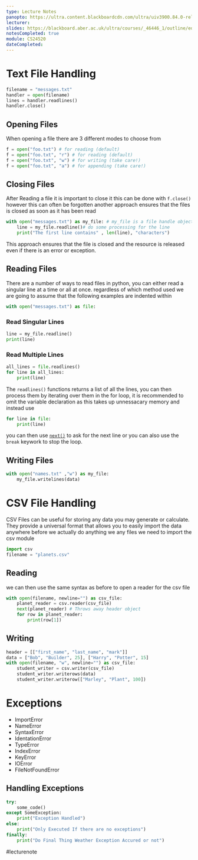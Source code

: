 ```yaml
---
type: Lecture Notes
panopto: https://ultra.content.blackboardcdn.com/ultra/uiv3900.84.0-rel.32_5b918c5#
lecturer: 
slides: https://blackboard.aber.ac.uk/ultra/courses/_46446_1/outline/edit/document/_2737344_1?courseId=_46446_1&view=content
notesCompleted: true
module: CS24520
dateCompleted: 
---
```


# Text File Handling
```python
filename = "messages.txt"
handler = open(filename)
lines = handler.readlines()
handler.close()
```

## Opening Files
When opening a file there are 3 different modes to choose from
```python
f = open("foo.txt") # for reading (default)
f = open("foo.txt", "r") # for reading (default)
f = open("foo.txt", "w") # for writing (take care!)
f = open("foo.txt", "a") # for appending (take care!)
```

## Closing Files
After Reading a file it is important to close it this can be done with `f.close()` however this can often be forgotten
another approach ensures that the files is closed as soon as it has been read

```python
with open("messages.txt") as my_file: # my_file is a file handle object
	line = my_file.readline()# do some processing for the line
	print("The first line contains" , len(line), "characters")
```

This approach ensures that the file is closed and the resource is released even if there is an error or exception.

## Reading Files
There are a number of ways to read files in python, you can either read a singular line at a time or all at once.
regardless of which method used we are going to assume that the following examples are indented within

```python
with open("messages.txt") as file:
```

### Read Singular Lines
```python
line = my_file.readline()
print(line)
```

### Read Multiple Lines
```python
all_lines = file.readlines()
for line in all_lines:
	print(line)
```

The `readlines()` functions returns a list of all the lines, you can then process them by iterating over them in the for loop, it is recommended to omit the variable declaration as this takes up unnessacary memory and instead use

```python
for line in file:
	print(line)
```

you can then use [`next()`](https://www.programiz.com/python-programming/methods/built-in/next) to ask for the next line or you can also use the `break` keywork to stop the loop.

## Writing Files
```python
with open("names.txt" ,"w") as my_file:
	my_file.writelines(data)
```

# CSV File Handling
CSV Files can be useful for storing any data you may generate or calculate. They provide a universal format that allows you to easily import the data anywhere before we actually do anything we any files we need to import the csv module

```python
import csv
filename = "planets.csv"
```

## Reading
we can then use the same syntax as before to open a reader for the csv file
```python
with open(filename, newline="") as csv_file:
	planet_reader = csv.reader(csv_file)
	next(planet_reader) # Throws away header object
	for row in planet_reader:
		print(row[1])
```

## Writing
```python
header = [["first_name", "last_name", "mark"]]
data = ["Bob", "Builder", 25], ["Harry", "Potter", 15]
with open(filename, "w", newline="") as csv_file:
	student_writer = csv.writer(csv_file)
	student_writer.writerows(data)
	student_writer.writerow(["Marley", "Plant", 100])
```

# Exceptions
- ImportError
- NameError
- SyntaxError
- IdentationError
- TypeError
- IndexError
- KeyError
- IOError
- FileNotFoundError

## Handling Exceptions
```python
try:
	some_code()
except SomeException:
	print("Exception Handled")
else:
	print("Only Executed If there are no exceptions")
finally:
	print("Do Final Thing Weather Exception Accured or not")
```

#lecturenote
